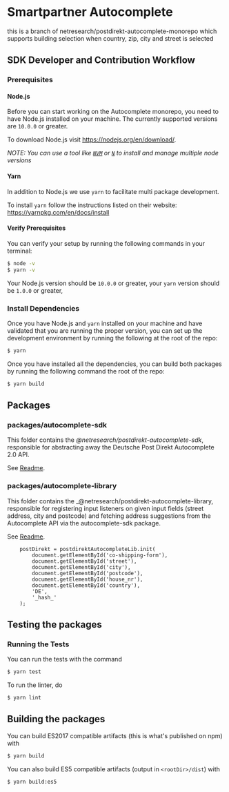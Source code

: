 # Smartpartner Autocomplete 
this is a branch of netresearch/postdirekt-autocomplete-monorepo which supports building selection when 
country, zip, city and street is selected



## SDK Developer and Contribution Workflow

### Prerequisites

#### Node.js

Before you can start working on the Autocomplete monorepo, you need to have Node.js
installed on your machine. The currently supported versions are `10.0.0` or greater.

To download Node.js visit https://nodejs.org/en/download/.

_NOTE: You can use a tool like [`NVM`](https://github.com/creationix/nvm)
or [`N`](https://github.com/tj/n) to install and manage multiple node versions_

#### Yarn

In addition to Node.js we use `yarn` to facilitate multi package development.

To install `yarn` follow the instructions listed on their website:
https://yarnpkg.com/en/docs/install

#### Verify Prerequisites

You can verify your setup by running the following commands in your terminal:

```bash
$ node -v
$ yarn -v
```

Your Node.js version should be `10.0.0` or greater, your `yarn` version should
be `1.0.0` or greater,

### Install Dependencies

Once you have Node.js and `yarn` installed on your machine and have validated
that you are running the proper version, you can set up the development environment
by running the following at the root of the repo:

```bash
$ yarn
```

Once you have installed all the dependencies, you can build both packages by
running the following command the root of the repo:

```bash
$ yarn build
```

## Packages

### packages/autocomplete-sdk

This folder contains the _@netresearch/postdirekt-autocomplete-sdk_, responsible for abstracting away the Deutsche Post Direkt Autocomplete 2.0 API.

See [Readme](packages/autocomplete-sdk/README.md).

### packages/autocomplete-library

This folder contains the _@netresearch/postdirekt-autocomplete-library, responsible for registering input listeners on given input fields (street address, city and postcode) and fetching address suggestions from the Autocomplete API via the autocomplete-sdk package.

See [Readme](packages/autocomplete-library/README.md).

```javscript
    postDirekt = postdirektAutocompleteLib.init(
        document.getElementById('co-shipping-form'),
        document.getElementById('street'),
        document.getElementById('city'),
        document.getElementById('postcode'),
        document.getElementById('house_nr'),
        document.getElementById('country'),
        'DE',
        '_hash_'            
    );
```

## Testing the packages

### Running the Tests

You can run the tests with the command

```bash
$ yarn test
```

To run the linter, do

```bash
$ yarn lint
```

## Building the packages

You can build ES2017 compatible artifacts (this is what's published on npm) with

```bash
$ yarn build
```

You can also build ES5 compatible artifacts (output in `<rootDir>/dist`) with

```bash
$ yarn build:es5
```